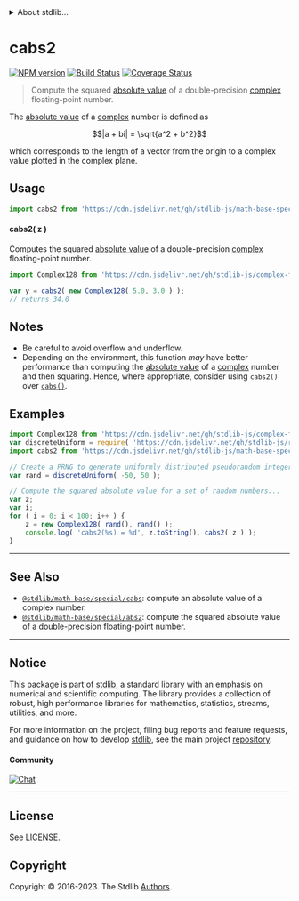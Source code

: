 <!--

@license Apache-2.0

Copyright (c) 2018 The Stdlib Authors.

Licensed under the Apache License, Version 2.0 (the "License");
you may not use this file except in compliance with the License.
You may obtain a copy of the License at

   http://www.apache.org/licenses/LICENSE-2.0

Unless required by applicable law or agreed to in writing, software
distributed under the License is distributed on an "AS IS" BASIS,
WITHOUT WARRANTIES OR CONDITIONS OF ANY KIND, either express or implied.
See the License for the specific language governing permissions and
limitations under the License.

-->


<details>
  <summary>
    About stdlib...
  </summary>
  <p>We believe in a future in which the web is a preferred environment for numerical computation. To help realize this future, we've built stdlib. stdlib is a standard library, with an emphasis on numerical and scientific computation, written in JavaScript (and C) for execution in browsers and in Node.js.</p>
  <p>The library is fully decomposable, being architected in such a way that you can swap out and mix and match APIs and functionality to cater to your exact preferences and use cases.</p>
  <p>When you use stdlib, you can be absolutely certain that you are using the most thorough, rigorous, well-written, studied, documented, tested, measured, and high-quality code out there.</p>
  <p>To join us in bringing numerical computing to the web, get started by checking us out on <a href="https://github.com/stdlib-js/stdlib">GitHub</a>, and please consider <a href="https://opencollective.com/stdlib">financially supporting stdlib</a>. We greatly appreciate your continued support!</p>
</details>

# cabs2

[![NPM version][npm-image]][npm-url] [![Build Status][test-image]][test-url] [![Coverage Status][coverage-image]][coverage-url] <!-- [![dependencies][dependencies-image]][dependencies-url] -->

> Compute the squared [absolute value][absolute-value] of a double-precision [complex][@stdlib/complex/float64] floating-point number.

<section class="intro">

The [absolute value][absolute-value] of a [complex][@stdlib/complex/float64] number is defined as

<!-- <equation class="equation" label="eq:absolute_value_complex" align="center" raw="|a + bi| = \sqrt{a^2 + b^2}" alt="Absolute value"> -->

```math
|a + bi| = \sqrt{a^2 + b^2}
```

<!-- <div class="equation" align="center" data-raw-text="|a + bi| = \sqrt{a^2 + b^2}" data-equation="eq:absolute_value_complex">
    <img src="https://cdn.jsdelivr.net/gh/stdlib-js/stdlib@d4edb68b52a6c646be5683023c5a24890300727f/lib/node_modules/@stdlib/math/base/special/cabs2/docs/img/equation_absolute_value_complex.svg" alt="Absolute value">
    <br>
</div> -->

<!-- </equation> -->

which corresponds to the length of a vector from the origin to a complex value plotted in the complex plane.

</section>

<!-- /.intro -->



<section class="usage">

## Usage

```javascript
import cabs2 from 'https://cdn.jsdelivr.net/gh/stdlib-js/math-base-special-cabs2@deno/mod.js';
```

#### cabs2( z )

Computes the squared [absolute value][absolute-value] of a double-precision [complex][@stdlib/complex/float64] floating-point number.

```javascript
import Complex128 from 'https://cdn.jsdelivr.net/gh/stdlib-js/complex-float64@deno/mod.js';

var y = cabs2( new Complex128( 5.0, 3.0 ) );
// returns 34.0
```

</section>

<!-- /.usage -->

<section class="notes">

## Notes

-   Be careful to avoid overflow and underflow.
-   Depending on the environment, this function _may_ have better performance than computing the [absolute value][absolute-value] of a [complex][@stdlib/complex/float64] number and then squaring. Hence, where appropriate, consider using `cabs2()` over [`cabs()`][@stdlib/math/base/special/cabs].

</section>

<!-- /.notes -->

<section class="examples">

## Examples

<!-- eslint-disable max-len -->

<!-- eslint no-undef: "error" -->

```javascript
import Complex128 from 'https://cdn.jsdelivr.net/gh/stdlib-js/complex-float64@deno/mod.js';
var discreteUniform = require( 'https://cdn.jsdelivr.net/gh/stdlib-js/random-base-discrete-uniform' ).factory;
import cabs2 from 'https://cdn.jsdelivr.net/gh/stdlib-js/math-base-special-cabs2@deno/mod.js';

// Create a PRNG to generate uniformly distributed pseudorandom integers:
var rand = discreteUniform( -50, 50 );

// Compute the squared absolute value for a set of random numbers...
var z;
var i;
for ( i = 0; i < 100; i++ ) {
    z = new Complex128( rand(), rand() );
    console.log( 'cabs2(%s) = %d', z.toString(), cabs2( z ) );
}
```

</section>

<!-- /.examples -->

<!-- C interface documentation. -->



<!-- Section for related `stdlib` packages. Do not manually edit this section, as it is automatically populated. -->

<section class="related">

* * *

## See Also

-   <span class="package-name">[`@stdlib/math-base/special/cabs`][@stdlib/math/base/special/cabs]</span><span class="delimiter">: </span><span class="description">compute an absolute value of a complex number.</span>
-   <span class="package-name">[`@stdlib/math-base/special/abs2`][@stdlib/math/base/special/abs2]</span><span class="delimiter">: </span><span class="description">compute the squared absolute value of a double-precision floating-point number.</span>

</section>

<!-- /.related -->

<!-- Section for all links. Make sure to keep an empty line after the `section` element and another before the `/section` close. -->


<section class="main-repo" >

* * *

## Notice

This package is part of [stdlib][stdlib], a standard library with an emphasis on numerical and scientific computing. The library provides a collection of robust, high performance libraries for mathematics, statistics, streams, utilities, and more.

For more information on the project, filing bug reports and feature requests, and guidance on how to develop [stdlib][stdlib], see the main project [repository][stdlib].

#### Community

[![Chat][chat-image]][chat-url]

---

## License

See [LICENSE][stdlib-license].


## Copyright

Copyright &copy; 2016-2023. The Stdlib [Authors][stdlib-authors].

</section>

<!-- /.stdlib -->

<!-- Section for all links. Make sure to keep an empty line after the `section` element and another before the `/section` close. -->

<section class="links">

[npm-image]: http://img.shields.io/npm/v/@stdlib/math-base-special-cabs2.svg
[npm-url]: https://npmjs.org/package/@stdlib/math-base-special-cabs2

[test-image]: https://github.com/stdlib-js/math-base-special-cabs2/actions/workflows/test.yml/badge.svg?branch=main
[test-url]: https://github.com/stdlib-js/math-base-special-cabs2/actions/workflows/test.yml?query=branch:main

[coverage-image]: https://img.shields.io/codecov/c/github/stdlib-js/math-base-special-cabs2/main.svg
[coverage-url]: https://codecov.io/github/stdlib-js/math-base-special-cabs2?branch=main

<!--

[dependencies-image]: https://img.shields.io/david/stdlib-js/math-base-special-cabs2.svg
[dependencies-url]: https://david-dm.org/stdlib-js/math-base-special-cabs2/main

-->

[chat-image]: https://img.shields.io/gitter/room/stdlib-js/stdlib.svg
[chat-url]: https://app.gitter.im/#/room/#stdlib-js_stdlib:gitter.im

[stdlib]: https://github.com/stdlib-js/stdlib

[stdlib-authors]: https://github.com/stdlib-js/stdlib/graphs/contributors

[umd]: https://github.com/umdjs/umd
[es-module]: https://developer.mozilla.org/en-US/docs/Web/JavaScript/Guide/Modules

[deno-url]: https://github.com/stdlib-js/math-base-special-cabs2/tree/deno
[umd-url]: https://github.com/stdlib-js/math-base-special-cabs2/tree/umd
[esm-url]: https://github.com/stdlib-js/math-base-special-cabs2/tree/esm
[branches-url]: https://github.com/stdlib-js/math-base-special-cabs2/blob/main/branches.md

[stdlib-license]: https://raw.githubusercontent.com/stdlib-js/math-base-special-cabs2/main/LICENSE

[absolute-value]: https://en.wikipedia.org/wiki/Absolute_value

[@stdlib/math/base/special/cabs]: https://github.com/stdlib-js/math-base-special-cabs/tree/deno

[@stdlib/complex/float64]: https://github.com/stdlib-js/complex-float64/tree/deno

<!-- <related-links> -->

[@stdlib/math/base/special/abs2]: https://github.com/stdlib-js/math-base-special-abs2/tree/deno

<!-- </related-links> -->

</section>

<!-- /.links -->
